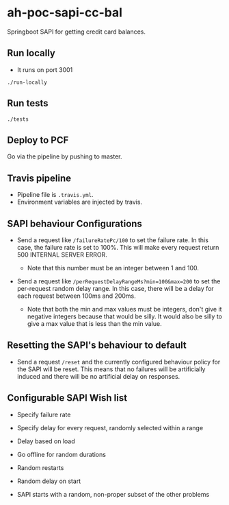 # ah-poc-sapi-cc-bal

Springboot SAPI for getting credit card balances.

## Run locally

- It runs on port 3001

`./run-locally`

## Run tests

`./tests`

## Deploy to PCF

Go via the pipeline by pushing to master.

## Travis pipeline

- Pipeline file is `.travis.yml`.
- Environment variables are injected by travis.

## SAPI behaviour Configurations

- Send a request like `/failureRatePc/100` to set the failure rate. In this case, the failure rate is set to 100%. This will make every request return 500 INTERNAL SERVER ERROR.
  - Note that this number must be an integer between 1 and 100.
  
- Send a request like `/perRequestDelayRangeMs?min=100&max=200` to set the per-request random delay range. In this case, there will be a delay for each request between 100ms and 200ms.
  - Note that both the min and max values must be integers, don't give it negative integers because that would be silly. It would also be silly to give a max value that is less than the min value.


## Resetting the SAPI's behaviour to default

- Send a request `/reset` and the currently configured behaviour policy for the SAPI will be reset. This means that no failures will be artificially induced and there will be no artificial delay
on responses.

## Configurable SAPI Wish list

- Specify failure rate
- Specify delay for every request, randomly selected within a range
- Delay based on load
- Go offline for random durations
- Random restarts
- Random delay on start

- SAPI starts with a random, non-proper subset of the other problems